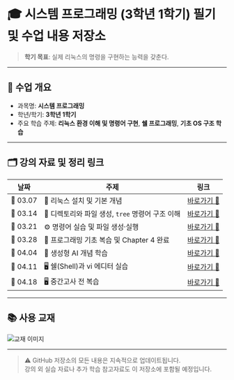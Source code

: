 # 🎓 시스템 프로그래밍 (3학년 1학기) 필기 및 수업 내용 저장소  
> **학기 목표**: 실제 리눅스의 명령을 구현하는 능력을 갖춘다.  

---

## 📘 수업 개요  
- 과목명: **시스템 프로그래밍**
- 학년/학기: **3학년 1학기**
- 주요 학습 주제: **리눅스 환경 이해 및 명령어 구현**, **쉘 프로그래밍**, **기초 OS 구조 학습**

---

## 🗂 강의 자료 및 정리 링크  

| 날짜 | 주제 | 링크 |
|------|------|------|
| 📅 03.07 | 🧰 리눅스 설치 및 기본 개념 | [바로가기 🔗](https://github.com/Xssgh/SystemProgramming/tree/main/0307) |
| 📅 03.14 | 📂 디렉토리와 파일 생성, `tree` 명령어 구조 이해 | [바로가기 🔗](https://github.com/Xssgh/SystemProgramming/blob/main/0314/README.md) |
| 📅 03.21 | ⚙️ 명령어 실습 및 파일 생성·실행 | [바로가기 🔗](https://github.com/Xssgh/SystemProgramming/blob/main/0321/README.md) |
| 📅 03.28 | 📖 프로그래밍 기초 복습 및 Chapter 4 완료 | [바로가기 🔗](https://github.com/Xssgh/SystemProgramming/blob/main/0328/README.md) |
| 📅 04.04 | 🤖 생성형 AI 개념 학습 | [바로가기 🔗](https://github.com/Xssgh/SystemProgramming/blob/main/0404/README.md) |
| 📅 04.11 | 🖥 쉘(Shell)과 vi 에디터 실습 | [바로가기 🔗](https://github.com/Xssgh/SystemProgramming/tree/main/0411) |
| 📅 04.18 | 🖥 중간고사 전 복습 | [바로가기 🔗](https://github.com/Xssgh/SystemProgramming/tree/main/0418) |


---

## 📚 사용 교재  
![교재 이미지](https://github.com/user-attachments/assets/51ccfb73-f435-4be4-8ae7-489b6860570d)

---

> ⚠️ GitHub 저장소의 모든 내용은 지속적으로 업데이트됩니다.  
> 강의 외 실습 자료나 추가 학습 참고자료도 이 저장소에 포함될 예정입니다.
